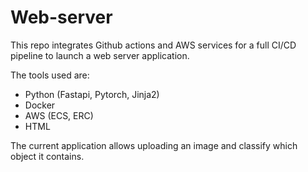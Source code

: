# Web-server
This repo integrates Github actions and AWS services for a full CI/CD pipeline to launch a web server application.

The tools used are:
- Python (Fastapi, Pytorch, Jinja2)
- Docker
- AWS (ECS, ERC)
- HTML

The current application allows uploading an image and classify which object it contains.
